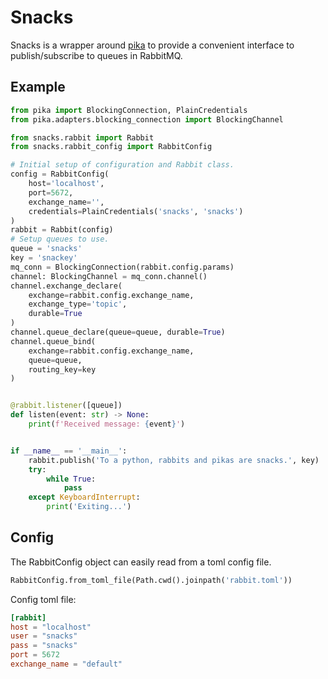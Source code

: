 # Snacks

Snacks is a wrapper around [pika](https://pypi.org/project/pika/) to
provide a convenient interface to publish/subscribe to queues in
RabbitMQ.

## Example
```python
from pika import BlockingConnection, PlainCredentials
from pika.adapters.blocking_connection import BlockingChannel

from snacks.rabbit import Rabbit
from snacks.rabbit_config import RabbitConfig

# Initial setup of configuration and Rabbit class.
config = RabbitConfig(
    host='localhost',
    port=5672,
    exchange_name='',
    credentials=PlainCredentials('snacks', 'snacks')
)
rabbit = Rabbit(config)
# Setup queues to use.
queue = 'snacks'
key = 'snackey'
mq_conn = BlockingConnection(rabbit.config.params)
channel: BlockingChannel = mq_conn.channel()
channel.exchange_declare(
    exchange=rabbit.config.exchange_name,
    exchange_type='topic',
    durable=True
)
channel.queue_declare(queue=queue, durable=True)
channel.queue_bind(
    exchange=rabbit.config.exchange_name,
    queue=queue,
    routing_key=key
)


@rabbit.listener([queue])
def listen(event: str) -> None:
    print(f'Received message: {event}')


if __name__ == '__main__':
    rabbit.publish('To a python, rabbits and pikas are snacks.', key)
    try:
        while True:
            pass
    except KeyboardInterrupt:
        print('Exiting...')
```

## Config
The RabbitConfig object can easily read from a toml config file.
```python
RabbitConfig.from_toml_file(Path.cwd().joinpath('rabbit.toml'))
```
Config toml file:
```toml
[rabbit]
host = "localhost"
user = "snacks"
pass = "snacks"
port = 5672
exchange_name = "default"
```
